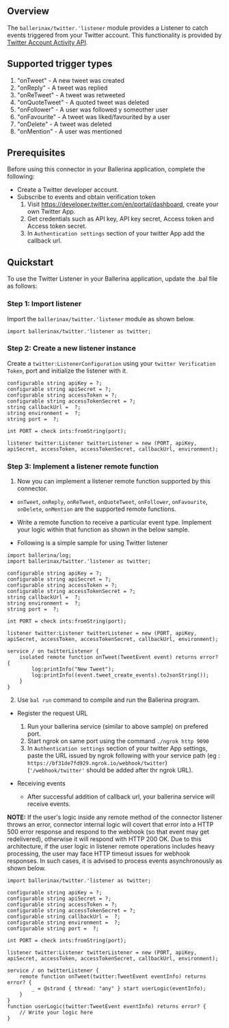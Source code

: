 ## Overview

The `ballerinax/twitter.'listener` module provides a Listener to catch events triggered from your Twitter account. This functionality is provided by [Twitter Account Activity API](https://developer.twitter.com/en/docs/twitter-api/enterprise/account-activity-api/overview). 

## Supported trigger types
1. "onTweet" - A new tweet was created
2. "onReply" - A tweet was replied
3. "onReTweet" - A tweet was retweeted
4. "onQuoteTweet" - A quoted tweet was deleted
5. "onFollower" - A user was followed y someother user
6. "onFavourite" - A tweet was liked/favourited by a user
7. "onDelete" - A tweet was deleted
8. "onMention" - A user was mentioned

## Prerequisites
Before using this connector in your Ballerina application, complete the following:

* Create a Twitter developer account.
* Subscribe to events and obtain verification token
    1. Visit https://developer.twitter.com/en/portal/dashboard, create your own Twitter App. 
    2. Get credentials such as API key, API key secret, Access token and Access token secret.
    3. In `Authentication settings` section of your twitter App add the callback url.

## Quickstart
To use the Twitter Listener in your Ballerina application, update the .bal file as follows:

### Step 1: Import listener
Import the `ballerinax/twitter.'listener` module as shown below.
```ballerina
import ballerinax/twitter.'listener as twitter;
```

### Step 2: Create a new listener instance
Create a `twitter:ListenerConfiguration` using your `twitter Verification Token`, port and initialize the listener with it.
```ballerina
configurable string apiKey = ?;
configurable string apiSecret = ?;
configurable string accessToken = ?;
configurable string accessTokenSecret = ?;
string callbackUrl =  ?;
string environment =  ?;
string port =  ?;

int PORT = check ints:fromString(port);

listener twitter:Listener twitterListener = new (PORT, apiKey, apiSecret, accessToken, accessTokenSecret, callbackUrl, environment);
```

### Step 3: Implement a listener remote function
1. Now you can implement a listener remote function supported by this connector.

* `onTweet`, `onReply`, `onReTweet`, `onQuoteTweet`, `onFollower`, `onFavourite`,
`onDelete`, `onMention` are the supported remote functions.

* Write a remote function to receive a particular event type. Implement your logic within that function as shown in the below sample.

* Following is a simple sample for using Twitter listener
```ballerina
import ballerina/log;
import ballerinax/twitter.'listener as twitter;

configurable string apiKey = ?;
configurable string apiSecret = ?;
configurable string accessToken = ?;
configurable string accessTokenSecret = ?;
string callbackUrl =  ?;
string environment =  ?;
string port =  ?;

int PORT = check ints:fromString(port);

listener twitter:Listener twitterListener = new (PORT, apiKey, apiSecret, accessToken, accessTokenSecret, callbackUrl, environment);

service / on twitterListener {
    isolated remote function onTweet(TweetEvent event) returns error? {
        log:printInfo("New Tweet");
        log:printInfo((event.tweet_create_events).toJsonString());
    }
}
```
2. Use `bal run` command to compile and run the Ballerina program. 

* Register the request URL
    1. Run your ballerina service (similar to above sample) on prefered port.
    2. Start ngrok on same port using the command ``` ./ngrok http 9090 ```
    3. In `Authentication settings` section of your twitter App settings, paste the URL issued by ngrok following with your service path (eg : ```https://bf31de7fd929.ngrok.io/webhook/twitter```) (`'/webhook/twitter'` should be added after thr ngrok URL).

* Receiving events
    * After successful addition of callback url, your ballerina service will receive events. 

**NOTE:**
If the user's logic inside any remote method of the connector listener throws an error, connector internal logic will 
covert that error into a HTTP 500 error response and respond to the webhook (so that event may get redelivered), 
otherwise it will respond with HTTP 200 OK. Due to this architecture, if the user logic in listener remote operations
includes heavy processing, the user may face HTTP timeout issues for webhook responses. In such cases, it is advised to
process events asynchronously as shown below.

```ballerina
import ballerinax/twitter.'listener as twitter;

configurable string apiKey = ?;
configurable string apiSecret = ?;
configurable string accessToken = ?;
configurable string accessTokenSecret = ?;
configurable string callbackUrl =  ?;
configurable string environment =  ?;
configurable string port =  ?;

int PORT = check ints:fromString(port);

listener twitter:Listener twitterListener = new (PORT, apiKey, apiSecret, accessToken, accessTokenSecret, callbackUrl, environment);

service / on twitterListener {
    remote function onTweet(twitter:TweetEvent eventInfo) returns error? {
        _ = @strand { thread: "any" } start userLogic(eventInfo);
    }
}
function userLogic(twitter:TweetEvent eventInfo) returns error? {
    // Write your logic here
}
```
